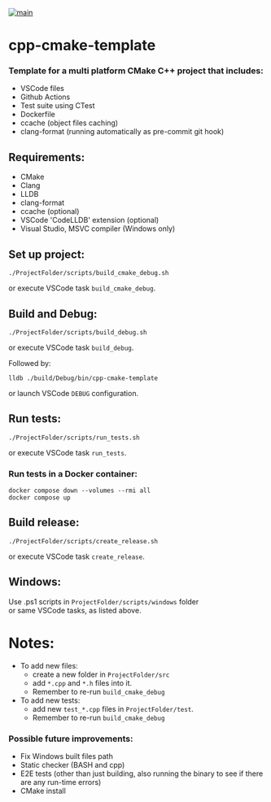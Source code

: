[![main](https://github.com/mortinger91/cpp-cmake-template/actions/workflows/main.yml/badge.svg?branch=master)](https://github.com/mortinger91/cpp-cmake-template/actions/workflows/main.yml)

# cpp-cmake-template

### Template for a multi platform CMake C++ project that includes:

- VSCode files
- Github Actions
- Test suite using CTest
- Dockerfile
- ccache (object files caching)
- clang-format (running automatically as pre-commit git hook)

Requirements:
-------------
- CMake
- Clang
- LLDB
- clang-format
- ccache (optional)
- VSCode 'CodeLLDB' extension (optional)
- Visual Studio, MSVC compiler (Windows only)

Set up project:
---------------
    ./ProjectFolder/scripts/build_cmake_debug.sh

or execute VSCode task `build_cmake_debug`.

Build and Debug:
----------------
    ./ProjectFolder/scripts/build_debug.sh

or execute VSCode task `build_debug`.

Followed by:

    lldb ./build/Debug/bin/cpp-cmake-template

or launch VSCode `DEBUG` configuration.

Run tests:
----------
    ./ProjectFolder/scripts/run_tests.sh

or execute VSCode task `run_tests`.

### Run tests in a Docker container:

    docker compose down --volumes --rmi all
    docker compose up

Build release:
--------------
    ./ProjectFolder/scripts/create_release.sh

or execute VSCode task ```create_release```.

Windows:
--------
Use .ps1 scripts in `ProjectFolder/scripts/windows` folder  
or same VSCode tasks, as listed above.

Notes:
=======

- To add new files: 
    - create a new folder in ```ProjectFolder/src```  
    - add ```*.cpp``` and ```*.h``` files into it.
    - Remember to re-run ```build_cmake_debug```
- To add new tests: 
    - add new ```test_*.cpp``` files in ```ProjectFolder/test```.  
    - Remember to re-run ```build_cmake_debug```

### Possible future improvements:

- Fix Windows built files path
- Static checker (BASH and cpp)
- E2E tests (other than just building, also running the binary to see if there are any run-time errors)
- CMake install
